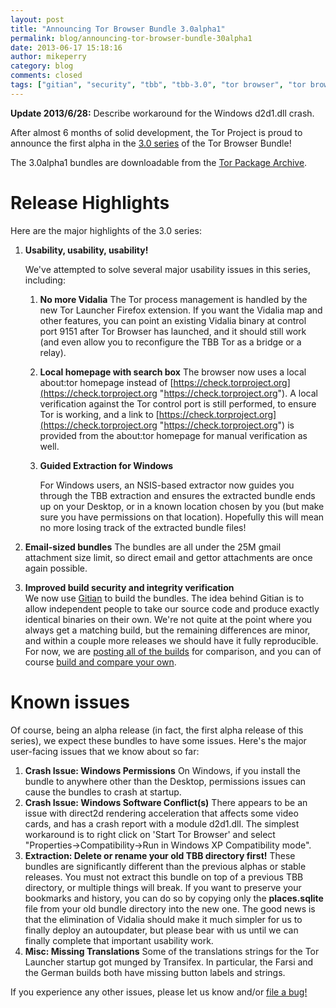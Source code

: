 ```yaml
---
layout: post
title: "Announcing Tor Browser Bundle 3.0alpha1"
permalink: blog/announcing-tor-browser-bundle-30alpha1
date: 2013-06-17 15:18:16
author: mikeperry
category: blog
comments: closed
tags: ["gitian", "security", "tbb", "tbb-3.0", "tor browser", "tor browser bundle", "tor-browser-bundle", "usability"]
---
```


**Update 2013/6/28:** Describe workaround for the Windows d2d1.dll crash.

After almost 6 months of solid development, the Tor Project is proud to announce the first alpha in the [3.0 series](https://blog.torproject.org/category/tags/tbb-30) of the Tor Browser Bundle!

The 3.0alpha1 bundles are downloadable from the [Tor Package Archive](https://archive.torproject.org/tor-package-archive/torbrowser/3.0a1/).

Release Highlights
==================

Here are the major highlights of the 3.0 series:

1.  **Usability, usability, usability!**

    We've attempted to solve several major usability issues in this series, including:

    1.  **No more Vidalia**
        The Tor process management is handled by the new Tor Launcher Firefox extension. If you want the Vidalia map and other features, you can point an existing Vidalia binary at control port 9151 after Tor Browser has launched, and it should still work (and even allow you to reconfigure the TBB Tor as a bridge or a relay).
    2.  **Local homepage with search box**
        The browser now uses a local about:tor homepage instead of [https://check.torproject.org](https://check.torproject.org "https://check.torproject.org"). A local verification against the Tor control port is still performed, to ensure Tor is working, and a link to [https://check.torproject.org](https://check.torproject.org "https://check.torproject.org") is provided from the about:tor homepage for manual verification as well.
    3.  **Guided Extraction for Windows**

        For Windows users, an NSIS-based extractor now guides you through the TBB extraction and ensures the extracted bundle ends up on your Desktop, or in a known location chosen by you (but make sure you have permissions on that location). Hopefully this will mean no more losing track of the extracted bundle files!

2.  **Email-sized bundles**
    The bundles are all under the 25M gmail attachment size limit, so direct email and gettor attachments are once again possible.
3.  **Improved build security and integrity verification**  
     We now use [Gitian](https://gitian.org/) to build the bundles. The idea behind Gitian is to allow independent people to take our source code and produce exactly identical binaries on their own. We're not quite at the point where you always get a matching build, but the remaining differences are minor, and within a couple more releases we should have it fully reproducible. For now, we are [posting all of the builds](https://people.torproject.org/~mikeperry/tbb-3.0alpha1-builds/) for comparison, and you can of course [build and compare your own](https://gitweb.torproject.org/builders/tor-browser-bundle.git/blob/HEAD:/gitian/README.build).

Known issues
============

Of course, being an alpha release (in fact, the first alpha release of this series), we expect these bundles to have some issues. Here's the major user-facing issues that we know about so far:

1.  **Crash Issue: Windows Permissions**
    On Windows, if you install the bundle to anywhere other than the Desktop, permissions issues can cause the bundles to crash at startup.
2.  **Crash Issue: Windows Software Conflict(s)**
    There appears to be an issue with direct2d rendering acceleration that affects some video cards, and has a crash report with a module d2d1.dll. The simplest workaround is to right click on 'Start Tor Browser' and select "Properties-\>Compatibility-\>Run in Windows XP Compatibility mode".
3.  **Extraction: Delete or rename your old TBB directory first!**
    These bundles are significantly different than the previous alphas or stable releases. You must not extract this bundle on top of a previous TBB directory, or multiple things will break. If you want to preserve your bookmarks and history, you can do so by copying only the **places.sqlite** file from your old bundle directory into the new one. The good news is that the elimination of Vidalia should make it much simpler for us to finally deploy an autoupdater, but please bear with us until we can finally complete that important usability work.
4.  **Misc: Missing Translations**
    Some of the translations strings for the Tor Launcher startup got munged by Transifex. In particular, the Farsi and the German builds both have missing button labels and strings.

If you experience any other issues, please let us know and/or [file a bug!](https://trac.torproject.org/projects/tor/newticket)
